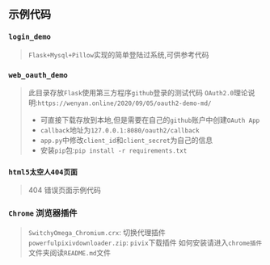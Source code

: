 ## 示例代码

### `login_demo`

> `Flask+Mysql+Pillow`实现的简单登陆过系统,可供参考代码

### `web_oauth_demo`

> 此目录存放`Flask`使用第三方程序`github`登录的测试代码
> `OAuth2.0`理论说明:`https://wenyan.online/2020/09/05/oauth2-demo-md/`
> - 可直接下载存放到本地,但是需要在自己的`github`账户中创建`OAuth App`
> - `callback`地址为`127.0.0.1:8080/oauth2/callback`
> - `app.py`中修改`client_id`和`client_secret`为自己的信息
> - 安装`pip`包:`pip install -r requirements.txt`
 

### `html5太空人404页面`

> 404 错误页面示例代码 

### `Chrome` 浏览器插件

> `SwitchyOmega_Chromium.crx`: 切换代理插件
> `powerfulpixivdownloader.zip`: `pivix`下载插件
> 如何安装请进入`chrome插件`文件夹阅读`README.md`文件
